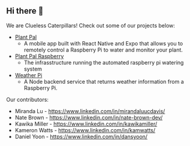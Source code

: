 ## Hi there 👋

We are Clueless Caterpillars! Check out some of our projects below:

* [Plant Pal](https://github.com/clueless-caterpillars/plant-water-pi)
  * A mobile app built with React Native and Expo that allows you to remotely control a Raspberry Pi to water and monitor your plant.
* [Plant Pal Raspberry](https://github.com/clueless-caterpillars/plant-water-raspberry-code)
  * The infrasstructure running the automated raspberry pi watering system
* [Weather Pi](https://github.com/clueless-caterpillars/weather-pi)
  * A Node backend service that returns weather information from a Raspberry Pi.

Our contributors:
* Miranda Lu - https://www.linkedin.com/in/mirandaluucdavis/
* Nate Brown - https://www.linkedin.com/in/nate-brown-dev/
* Kawika Miller - https://www.linkedin.com/in/kawikamiller/
* Kameron Watts - https://www.linkedin.com/in/kamwatts/
* Daniel Yoon - https://www.linkedin.com/in/dansyoon/

<!--

**Here are some ideas to get you started:**

🙋‍♀️ A short introduction - what is your organization all about?
🌈 Contribution guidelines - how can the community get involved?
👩‍💻 Useful resources - where can the community find your docs? Is there anything else the community should know?
🍿 Fun facts - what does your team eat for breakfast?
🧙 Remember, you can do mighty things with the power of [Markdown](https://docs.github.com/github/writing-on-github/getting-started-with-writing-and-formatting-on-github/basic-writing-and-formatting-syntax)
-->
